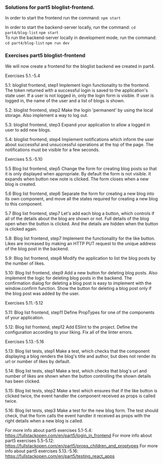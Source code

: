 ### Solutions for part5 bloglist-frontend.

In order to start the frontend run the command: `npm start`

In order to start the backend-server locally, run the command:
`cd part4/blog-list`
`npm start`  
To run the backend-server locally in development mode, run the command:
`cd part4/blog-list`
`npm run dev`

### Exercises part5 bloglist-frontend

We will now create a frontend for the bloglist backend we created in part4.

Exercises 5.1.-5.4

5.1: bloglist frontend, step1
Implement login functionality to the frontend. The token returned with a successful login is saved to the application's state user. If a user is not logged in, only the login form is visible. If user is logged in, the name of the user and a list of blogs is shown.

5.2: bloglist frontend, step2
Make the login 'permanent' by using the local storage. Also implement a way to log out.

5.3: bloglist frontend, step3
Expand your application to allow a logged in user to add new blogs.

5.4: bloglist frontend, step4
Implement notifications which inform the user about successful and unsuccessful operations at the top of the page. The notifications must be visible for a few seconds.

Exercises 5.5.-5.10

5.5 Blog list frontend, step5
Change the form for creating blog posts so that it is only displayed when appropriate. By default the form is not visible. It expands when button new note is clicked. The form closes when a new blog is created.

5.6 Blog list frontend, step6
Separate the form for creating a new blog into its own component, and move all the states required for creating a new blog to this component.

5.7 Blog list frontend, step7
Let's add each blog a button, which controls if all of the details about the blog are shown or not.
Full details of the blog open when the button is clicked. And the details are hidden when the button is clicked again.

5.8: Blog list frontend, step7
Implement the functionality for the like button. Likes are increased by making an HTTP PUT request to the unique address of the blog post in the backend.

5.9: Blog list frontend, step8
Modify the application to list the blog posts by the number of likes.

5.10: Blog list frontend, step9
Add a new button for deleting blog posts. Also implement the logic for deleting blog posts in the backend. The confirmation dialog for deleting a blog post is easy to implement with the window.confirm function. Show the button for deleting a blog post only if the blog post was added by the user.

Exercises 5.11.-5.12

5.11: Blog list frontend, step11
Define PropTypes for one of the components of your application.

5.12: Blog list frontend, step12
Add ESlint to the project. Define the configuration according to your liking. Fix all of the linter errors.

Exercises 5.13.-5.16

5.13: Blog list tests, step1
Make a test, which checks that the component displaying a blog renders the blog's title and author, but does not render its url or number of likes by default.

5.14: Blog list tests, step1
Make a test, which checks that blog's url and number of likes are shown when the button controlling the shown details has been clicked.

5.15: Blog list tests, step2
Make a test which ensures that if the like button is clicked twice, the event handler the component received as props is called twice.

5.16: Blog list tests, step3
Make a test for the new blog form. The test should check, that the form calls the event handler it received as props with the right details when a new blog is called.

For more info about part5 exercises 5.1-5.4: https://fullstackopen.com/en/part5/login_in_frontend
For more info about part5 exercises 5.5-5.12: https://fullstackopen.com/en/part5/props_children_and_proptypes
For more info about part5 exercises 5.13.-5.16: https://fullstackopen.com/en/part5/testing_react_apps
